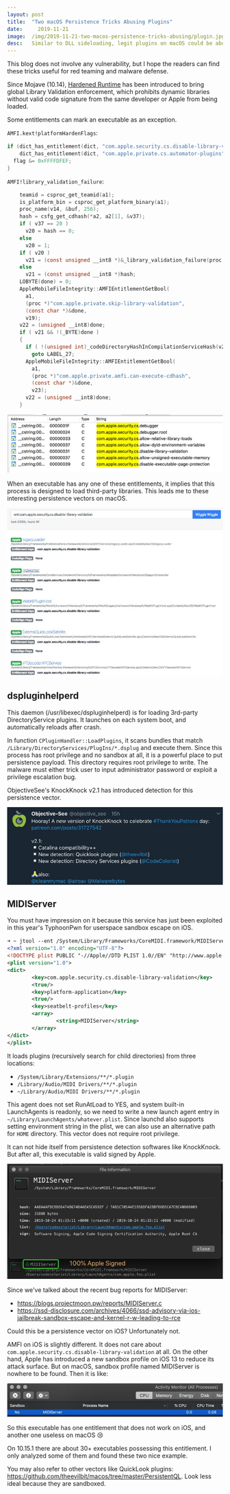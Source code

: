```yaml
---
layout:	post
title:	"Two macOS Persistence Tricks Abusing Plugins"
date:	  2019-11-21
image:  /img/2019-11-21-two-macos-persistence-tricks-abusing/plugin.jpg
desc:   Similar to DLL sideloading, legit plugins on macOS could be abused to load executable code on startup.
---
```


This blog does not involve any vulnerability, but I hope the readers can find these tricks useful for red teaming and malware defense.

Since Mojave (10.14), [Hardened Runtime](https://developer.apple.com/documentation/security/hardened_runtime_entitlements?language=objc) has been introduced to bring global Library Validation enforcement, which prohibits dynamic libraries without valid code signature from the same developer or Apple from being loaded.

Some entitlements can mark an executable as an exception.

`AMFI.kext!platformHardenFlags`:

```c
if (dict_has_entitlement(dict, "com.apple.security.cs.disable-library-validation") ||
    dict_has_entitlement(dict, "com.apple.private.cs.automator-plugins")) {
  flag &= 0xFFFFDFEF;
}
```

`AMFI!library_validation_failure`:

```c
    teamid = csproc_get_teamid(a1);
    is_platform_bin = csproc_get_platform_binary(a1);
    proc_name(v14, &buf, 256);
    hash = csfg_get_cdhash(*a2, a2[1], &v37);
    if ( v37 == 20 )
      v20 = hash == 0;
    else
      v20 = 1;
    if ( v20 )
      v21 = (const unsigned __int8 *)&_library_validation_failure(proc *,FileGlobInfo<false> *,bool,char const*,unsigned long long,unsigned long)::empty_cdhash;
    else
      v21 = (const unsigned __int8 *)hash;
    LOBYTE(done) = 0;
    AppleMobileFileIntegrity::AMFIEntitlementGetBool(
      a1,
      (proc *)"com.apple.private.skip-library-validation",
      (const char *)&done,
      v19);
    v22 = (unsigned __int8)done;
    if ( v21 && !(_BYTE)done )
    {
      if ( !(unsigned int)_codeDirectoryHashInCompilationServiceHash(v21) )
        goto LABEL_27;
      AppleMobileFileIntegrity::AMFIEntitlementGetBool(
        a1,
        (proc *)"com.apple.private.amfi.can-execute-cdhash",
        (const char *)&done,
        v23);
      v22 = (unsigned __int8)done;
    }
```

![](/img/2019-11-21-two-macos-persistence-tricks-abusing/M_Y-_vSkDAFS-dyQFlN0zA.png)

When an executable has any one of these entitlements, it implies that this process is designed to load third-party libraries. This leads me to these interesting persistence vectors on macOS.

![](/img/2019-11-21-two-macos-persistence-tricks-abusing/xGZ8e3_kace4d9P2hdq39g.png)

## dspluginhelperd

This daemon (/usr/libexec/dspluginhelperd) is for loading 3rd-party DirectoryService plugins. It launches on each system boot, and automatically reloads after crash.

In function `CPluginHandler::LoadPlugins`, it scans bundles that match `/Library/DirectoryServices/PlugIns/*.dsplug` and execute them. Since this process has root privilege and no sandbox at all, it is a powerful place to put persistence payload. This directory requires root privilege to write. The malware must either trick user to input administrator password or exploit a privilege escalation bug.

ObjectiveSee's KnockKnock v2.1 has introduced detection for this persistence vector.

![](/img/2019-11-21-two-macos-persistence-tricks-abusing/Lwtw5KOvKYnoxGOdZhR8iA.png)

## MIDIServer

You must have impression on it because this service has just been exploited in this year's TyphoonPwn for userspace sandbox escape on iOS.

```xml
➜ ~ jtool --ent /System/Library/Frameworks/CoreMIDI.framework/MIDIServer
<?xml version="1.0" encoding="UTF-8"?>
<!DOCTYPE plist PUBLIC "-//Apple//DTD PLIST 1.0//EN" "http://www.apple.com/DTDs/PropertyList-1.0.dtd">
<plist version="1.0">
<dict>
        <key>com.apple.security.cs.disable-library-validation</key>
        <true/>
        <key>platform-application</key>
        <true/>
        <key>seatbelt-profiles</key>
        <array>
                <string>MIDIServer</string>
        </array>
</dict>
</plist>
```

It loads plugins (recursively search for child directories) from three locations:

* `/System/Library/Extensions/**/*.plugin`
* `/Library/Audio/MIDI Drivers/**/*.plugin`
* `~/Library/Audio/MIDI Drivers/**/*.plugin`

This agent does not set RunAtLoad to YES, and system built-in LaunchAgents is readonly, so we need to write a new launch agent entry in `~/Library/LaunchAgents/whatever.plist`. Since launchd also supports setting environment string in the plist, we can also use an alternative path for `HOME` directory. This vector does not require root privilege.

It can not hide itself from persistence detection softwares like KnockKnock. But after all, this executable is valid signed by Apple.

![](/img/2019-11-21-two-macos-persistence-tricks-abusing/knockknock.png)

Since we've talked about the recent bug reports for MIDIServer:

* <https://blogs.projectmoon.pw/reports/MIDIServer.c>
* <https://ssd-disclosure.com/archives/4066/ssd-advisory-via-ios-jailbreak-sandbox-escape-and-kernel-r-w-leading-to-rce>

Could this be a persistence vector on iOS? Unfortunately not.

AMFI on iOS is slightly different. It does not care about `com.apple.security.cs.disable-library-validation` at all. On the other hand, Apple has introduced a new sandbox profile on iOS 13 to reduce its attack surface. But on macOS, sandbox profile named MIDIServer is nowhere to be found. Then it is like:

![](/img/2019-11-21-two-macos-persistence-tricks-abusing/H1hZf4NNzOnlb_-JivJlrg.png)

So this executable has one entitlement that does not work on iOS, and another one useless on macOS 😢

On 10.15.1 there are about 30+ executables possessing this entitlement. I only analyzed some of them and found these two nice example.

You may also refer to other vectors like QuickLook plugins: <https://github.com/theevilbit/macos/tree/master/PersistentQL>. Look less ideal because they are sandboxed.
